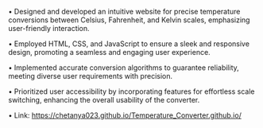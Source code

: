 • Designed and developed an intuitive website for precise temperature conversions between Celsius, 
Fahrenheit, and Kelvin scales, emphasizing user-friendly interaction. 

• Employed HTML, CSS, and JavaScript to ensure a sleek and responsive design, promoting a 
seamless and engaging user experience. 

• Implemented accurate conversion algorithms to guarantee reliability, meeting diverse user 
requirements with precision. 

• Prioritized user accessibility by incorporating features for effortless scale switching, enhancing the 
overall usability of the converter. 

• Link: https://chetanya023.github.io/Temperature_Converter.github.io/

